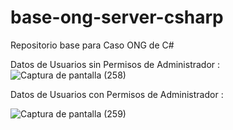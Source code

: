# base-ong-server-csharp
Repositorio base para Caso ONG de C#

Datos de Usuarios sin Permisos de Administrador : 
![Captura de pantalla (258)](https://user-images.githubusercontent.com/57721403/152167446-12cff45e-fbd5-4de5-8cd8-94e761ca0b14.png)

Datos de Usuarios con Permisos de Administrador : 

![Captura de pantalla (259)](https://user-images.githubusercontent.com/57721403/152167736-9d25afd7-3ab8-4bfa-947f-01ad2c30e30e.png)
